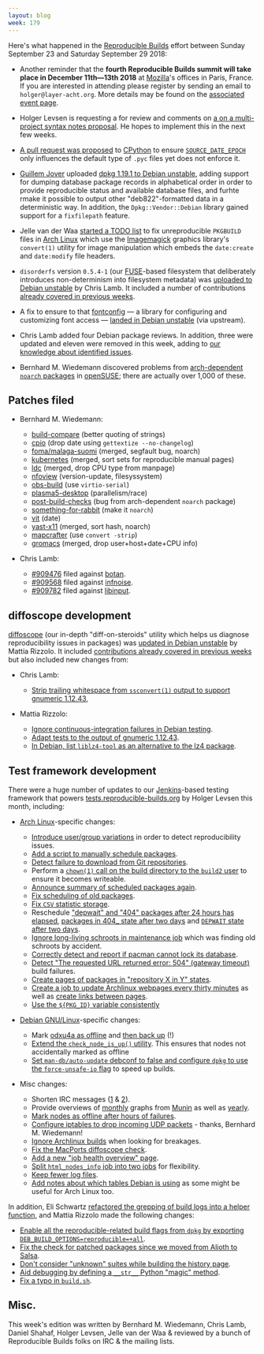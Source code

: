 ```yaml
---
layout: blog
week: 179
---
```


Here's what happened in the [Reproducible Builds](https://reproducible-builds.org) effort between Sunday September 23 and Saturday September 29 2018:

* Another reminder that the **fourth Reproducible Builds summit will take place in December 11th—13th 2018** at [Mozilla](https://wiki.mozilla.org/Paris)'s offices in Paris, France. If you are interested in attending please register by sending an email to `holger@layer-acht.org`. More details may be found on the [associated event page](https://reproducible-builds.org/events/paris2018/).

* Holger Levsen is requesting a for review and comments on [a on a multi-project syntax notes proposal](https://salsa.debian.org/reproducible-builds/reproducible-notes/blob/multi-project-syntax/README). He hopes to implement this in the next few weeks.

* [A pull request was proposed](https://github.com/python/cpython/pull/9607) to [CPython](https://github.com/python/cpython) to ensure [`SOURCE_DATE_EPOCH`](https://reproducible-builds.org/specs/source-date-epoch/) only influences the default type of `.pyc` files yet does not enforce it.

* [Guillem Jover](https://www.hadrons.org/~guillem/) uploaded [dpkg 1.19.1 to Debian unstable](https://tracker.debian.org/news/989886/accepted-dpkg-1191-source-into-unstable/), adding support for dumping database package records in alphabetical order in order to provide reproducible status and available database files, and furhte rmake it possible to output other "deb822"-formatted data in a deterministic way. In addition, the `Dpkg::Vendor::Debian` library gained support for a `fixfilepath` feature.

* Jelle van der Waa [started a TODO list](https://www.archlinux.org/todo/imagemagicks-convert-not-reproducible-in-pkgbuilds/) to fix unreproducible `PKGBUILD` files in [Arch Linux](https://www.archlinux.org/) which use the [Imagemagick](https://www.imagemagick.org/script/index.php) graphics library's `convert(1)` utility for image manipulation which embeds the `date:create` and `date:modify` file headers.

* `disorderfs` version `0.5.4-1` (our [FUSE](https://github.com/libfuse/libfuse)-based filesystem that deliberately introduces non-determinism into filesystem metadata) was [uploaded to Debian unstable](https://tracker.debian.org/news/989895/accepted-disorderfs-054-1-source-amd64-into-unstable/) by Chris Lamb. It included a number of contributions [already covered in previous weeks](https://salsa.debian.org/reproducible-builds/disorderfs/commits/debian/0.5.4-1).

* A fix to ensure to that [fontconfig](https://www.freedesktop.org/wiki/Software/fontconfig/) — a library for configuring and customizing font access — [landed in Debian unstable](https://bugs.debian.org/864082#96) (via upstream).

* Chris Lamb added four Debian package reviews. In addition, three were updated and eleven were removed in this week, adding to [our knowledge about identified issues](https://tests.reproducible-builds.org/debian/index_issues.html).

* Bernhard M. Wiedemann discovered problems from [arch-dependent `noarch` packages](https://bugzilla.opensuse.org/show_bug.cgi?id=1109534) in [openSUSE](https://www.opensuse.org/); there are actually over 1,000 of these.

Patches filed
-------------

* Bernhard M. Wiedemann:

    * [build-compare](https://github.com/openSUSE/build-compare/pull/30) (better quoting of strings)
    * [cpio](https://build.opensuse.org/request/show/638582) (drop date using `gettextize --no-changelog`)
    * [foma/malaga-suomi](https://github.com/mhulden/foma/pull/78) (merged, segfault bug, noarch)
    * [kubernetes](https://github.com/kubernetes/kubernetes/pull/68983) (merged, sort sets for reproducible manual pages)
    * [ldc](https://github.com/ldc-developers/ldc/pull/2812) (merged, drop CPU type from manpage)
    * [nfoview](https://build.opensuse.org/request/show/638547) (version-update, filesyssystem)
    * [obs-build](https://github.com/openSUSE/obs-build/pull/466) (use `virtio-serial`)
    * [plasma5-desktop](https://bugzilla.opensuse.org/show_bug.cgi?id=1109420) (parallelism/race)
    * [post-build-checks](https://bugzilla.opensuse.org/show_bug.cgi?id=1109470) (bug from arch-dependent `noarch` package)
    * [something-for-rabbit](https://build.opensuse.org/request/show/638283) (make it `noarch`)
    * [vit](https://build.opensuse.org/request/show/638282) (date)
    * [yast-x11](https://github.com/yast/yast-x11/pull/18) (merged, sort hash, noarch)
    * [mapcrafter](https://github.com/mapcrafter/mapcrafter/pull/283) (use `convert -strip`)
    * [gromacs](https://gerrit.gromacs.org/8151) (merged, drop user+host+date+CPU info)

* Chris Lamb:

    * [#909476](https://bugs.debian.org/909476) filed against [botan](https://tracker.debian.org/pkg/botan).
    * [#909568](https://bugs.debian.org/909568) filed against [infnoise](https://tracker.debian.org/pkg/infnoise).
    * [#909782](https://bugs.debian.org/909782) filed against [libinput](https://tracker.debian.org/pkg/libinput).


diffoscope development
----------------------

[diffoscope](https://diffoscope.org/) (our in-depth "diff-on-steroids" utility which helps us diagnose reproducibility issues in packages) was [updated in Debian unstable](https://tracker.debian.org/news/989165/accepted-diffoscope-102-source-into-unstable/) by Mattia Rizzolo. It included [contributions already covered in previous weeks](https://salsa.debian.org/reproducible-builds/diffoscope/commits/102) but also included new changes from:

* Chris Lamb:
    * [Strip trailing whitespace from `ssconvert(1)` output to support gnumeric 1.12.43](https://salsa.debian.org/reproducible-builds/diffoscope/commit/e9d3062),

* Mattia Rizzolo:
    * [Ignore continuous-integration failures in Debian testing](https://salsa.debian.org/reproducible-builds/diffoscope/commit/7f9f0ac).
    * [Adapt tests to the output of gnumeric 1.12.43](https://salsa.debian.org/reproducible-builds/diffoscope/commit/ef5ae49).
    * [In Debian, list `liblz4-tool` as an alternative to the lz4 package](https://salsa.debian.org/reproducible-builds/diffoscope/commit/89e7e67).


Test framework development
--------------------------

There were a huge number of updates to our [Jenkins](https://jenkins.io/)-based testing framework that powers [tests.reproducible-builds.org](tests.reproducible-builds.org) by Holger Levsen this month, including:


* [Arch Linux](https://www.archlinux.org/)-specific changes:

    * [Introduce user/group variations](https://salsa.debian.org/qa/jenkins.debian.net/commit/3977ee6a) in order to detect reproducibility issues.
    * [Add a script to manually schedule packages](https://salsa.debian.org/qa/jenkins.debian.net/commit/d1c149f8).
    * [Detect failure to download from Git repositories](https://salsa.debian.org/qa/jenkins.debian.net/commit/9d91a3fb).
    * Perform a [`chown(1)` call on the build directory to the `build2` user](https://salsa.debian.org/qa/jenkins.debian.net/commit/30d9ce83) to ensure it becomes writeable.
    * [Announce summary of scheduled packages again](https://salsa.debian.org/qa/jenkins.debian.net/commit/41620d4a).
    * [Fix scheduling of old packages](https://salsa.debian.org/qa/jenkins.debian.net/commit/2738c0f2).
    * [Fix `CSV` statistic storage](https://salsa.debian.org/qa/jenkins.debian.net/commit/a4406fec).
    * Reschedule ["depwait" and "404" packages after 24 hours has elapsed](https://salsa.debian.org/qa/jenkins.debian.net/commit/0bf88f0f), [packages in 404\_ state after two days](https://salsa.debian.org/qa/jenkins.debian.net/commit/c0f02102) and [`DEPWAIT` state after two days](https://salsa.debian.org/qa/jenkins.debian.net/commit/0db4c960).
    * [Ignore long-living schroots in maintenance job](https://salsa.debian.org/qa/jenkins.debian.net/commit/1ff6d6ec) which was finding old schroots by accident.
    * [Correctly detect and report if pacman cannot lock its database](https://salsa.debian.org/qa/jenkins.debian.net/commit/0810f04c).
    * [Detect "The requested URL returned error: 504" (gateway timeout)](https://salsa.debian.org/qa/jenkins.debian.net/commit/0be9051e) build failures.
    * [Create pages of packages in "repository X in Y" states](https://salsa.debian.org/qa/jenkins.debian.net/commit/b62d74f4).
    * [Create a job to update Archlinux webpages every thirty minutes](https://salsa.debian.org/qa/jenkins.debian.net/commit/0bc16c61) as well as [create links between pages](https://salsa.debian.org/qa/jenkins.debian.net/commit/777ffcdf).
    * [Use the `${PKG_ID}` variable consistently](https://salsa.debian.org/qa/jenkins.debian.net/commit/e9d77190)

* [Debian GNU/Linux](https://www.debian.org/)-specific changes:

    * Mark [odxu4a as offline](https://salsa.debian.org/qa/jenkins.debian.net/commit/44c1c9da) and [then back up](https://salsa.debian.org/qa/jenkins.debian.net/commit/78b8f1e9) (!)
    * [Extend the `check_node_is_up()` utility](https://salsa.debian.org/qa/jenkins.debian.net/commit/72a6c362). This ensures that nodes not accidentally marked as offline
    * [Set `man-db/auto-update` debconf to false and configure `dpkg` to use the `force-unsafe-io` flag](https://salsa.debian.org/qa/jenkins.debian.net/commit/82e2d938) to speed up builds.

* Misc changes:

    * Shorten IRC messages ([1](https://salsa.debian.org/qa/jenkins.debian.net/commit/ba3eaa65) & [2](https://salsa.debian.org/qa/jenkins.debian.net/commit/f76ce377)).
    * Provide overviews of [monthly](https://salsa.debian.org/qa/jenkins.debian.net/commit/4a8a2e23) graphs from [Munin](http://munin-monitoring.org/) as well as [yearly](https://salsa.debian.org/qa/jenkins.debian.net/commit/34df443b).
    * [Mark nodes as offline after hours of failures](https://salsa.debian.org/qa/jenkins.debian.net/commit/f8d3d67b).
    * [Configure iptables to drop incoming UDP packets](https://salsa.debian.org/qa/jenkins.debian.net/commit/ae6b92f1) - thanks, Bernhard M. Wiedemann!
    * [Ignore Archlinux builds](https://salsa.debian.org/qa/jenkins.debian.net/commit/2f701ff7)  when looking for breakages.
    * [Fix the MacPorts diffoscope check](https://salsa.debian.org/qa/jenkins.debian.net/commit/2af0e998).
    * [Add a new "job health overview" page](https://salsa.debian.org/qa/jenkins.debian.net/commit/9b48b877).
    * [Split `html_nodes_info` job into two jobs](https://salsa.debian.org/qa/jenkins.debian.net/commit/4f98a241) for flexibility.
    * [Keep fewer log files](https://salsa.debian.org/qa/jenkins.debian.net/commit/b06082e9).
    * [Add notes about which tables Debian is using](https://salsa.debian.org/qa/jenkins.debian.net/commit/cc7db6f7) as some might be useful for Arch Linux too.

In addition, Eli Schwartz [refactored the grepping of build logs into a helper function](https://salsa.debian.org/qa/jenkins.debian.net/commit/6af7b40b), and Mattia Rizzolo made the following changes:

* [Enable all the reproducible-related build flags from `dpkg` by exporting `DEB_BUILD_OPTIONS=reproducible=+all`](https://salsa.debian.org/qa/jenkins.debian.net/commit/48607530).
* [Fix the check for patched packages since we moved from Alioth to Salsa](https://salsa.debian.org/qa/jenkins.debian.net/commit/1cc7bcd6).
* [Don't consider "unknown" suites while building the history page](https://salsa.debian.org/qa/jenkins.debian.net/commit/eb1d60f0).
* [Aid debugging by defining a `__str__` Python "magic" method](https://salsa.debian.org/qa/jenkins.debian.net/commit/4d9ea9e5).
* [Fix a typo in `build.sh`](https://salsa.debian.org/qa/jenkins.debian.net/commit/6fd46e4f).


Misc.
-----

This week's edition was written by Bernhard M. Wiedemann, Chris Lamb, Daniel Shahaf, Holger Levsen, Jelle van der Waa & reviewed by a bunch of Reproducible Builds folks on IRC & the mailing lists.
